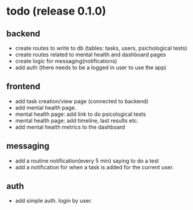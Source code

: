 # todo (release 0.1.0)

## backend
- create routes to write to db (tables: tasks, users, psichological tests)
- create routes related to mental health and dashboard pages
- create logic for messaging(notifications)
- add auth (there needs to be a logged in user to use the app)

## frontend
- add task creation/view page (connected to backend)
- add mental health page.
- mental health page: add link to do psicological tests
- mental health page: add timeline, last results etc.
- add mental health metrics to the dashboard

## messaging
- add a routine notification(every 5 min) saying to do a test
- add a notification for when a task is added for the current user.

## auth
- add simple auth. login by user.

